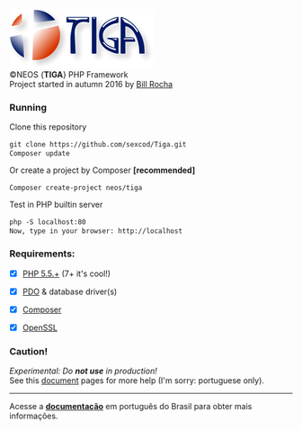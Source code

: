 ![Tiga](https://github.com/sexcod/Tiga/blob/master/img/logoTG_256x105.png)        
©NEOS {**TIGA**} PHP Framework   
Project started in autumn 2016 by [Bill Rocha](https://google.com/+BillRocha)

### Running
Clone this repository      

    git clone https://github.com/sexcod/Tiga.git  
    Composer update
    
Or create a project by Composer **[recommended]**

    Composer create-project neos/tiga 

Test in PHP builtin server

    php -S localhost:80 
    Now, type in your browser: http://localhost

### Requirements:       
- [x] [PHP 5.5.+](http://www.php.net) (7+ it's cool!)
- [x] [PDO](http://php.net/manual/pt_BR/book.pdo.php) & database driver(s)
- [x] [Composer](https://getcomposer.org/)      
- [x] [OpenSSL](http://php.net/manual/pt_BR/openssl.installation.php)


### Caution!        

_Experimental: Do **not use** in production!_       
See this [document](https://github.com/sexcod/Tiga/tree/master/php/Lib/Doc/README.md) pages for more help (I'm sorry: portuguese only).

---

Acesse a [**documentação**](https://github.com/sexcod/Tiga/tree/master/php/Lib/Doc/README.md) em português do Brasil para obter mais informações.


